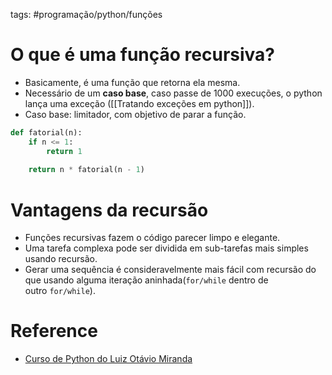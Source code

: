tags: #programação/python/funções 

# O que é uma função recursiva?
- Basicamente, é uma função que retorna ela mesma.
- Necessário de um **caso base**, caso passe de 1000 execuções, o python lança uma exceção ([[Tratando exceções em python]]).
- Caso base: limitador, com objetivo de parar a função.
```Python
def fatorial(n):
    if n <= 1:
        return 1
    
    return n * fatorial(n - 1)
```

# Vantagens da recursão
-   Funções recursivas fazem o código parecer limpo e elegante.
-   Uma tarefa complexa pode ser dividida em sub-tarefas mais simples usando recursão.
-   Gerar uma sequência é consideravelmente mais fácil com recursão do que usando alguma iteração aninhada(`for/while` dentro de outro `for/while`).


# Reference
- [Curso de Python do Luiz Otávio Miranda](https://www.udemy.com/user/luiz-otavio-miranda)